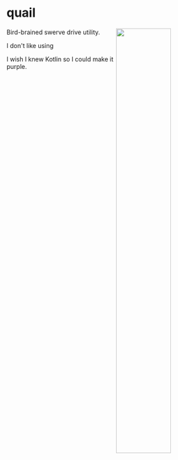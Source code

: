 # quail

Bird-brained swerve drive utility.
<img src="https://github.com/Mineinjava/quail/blob/main/images/quail_above_border.png" width="50%" align="right">

I don't like using 

I wish I knew Kotlin so I could make it purple.

